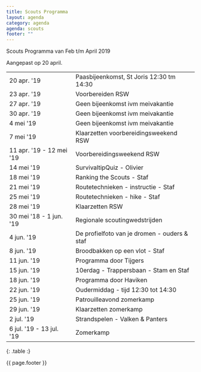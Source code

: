 ```yaml
---
title: Scouts Programma
layout: agenda
category: agenda
agenda: scouts
footer: ""
---
```


Scouts Programma van Feb t/m April 2019

Aangepast op 20 april.

| | |
|---|---|
| 20 apr. '19 | Paasbijeenkomst, St Joris 12:30 tm 14:30 |
| 23 apr. '19 | Voorbereiden RSW |
| 27 apr. '19 | Geen bijeenkomst ivm meivakantie |
| 30 apr. '19 | Geen bijeenkomst ivm meivakantie |
| 4 mei '19 | Geen bijeenkomst ivm meivakantie |
| 7 mei '19 | Klaarzetten voorbereidingsweekend RSW |
| 11 apr. '19 - 12 mei '19 | Voorbereidingsweekend RSW |
| 14 mei '19 | SurvivaltipQuiz - Olivier |
| 18 mei '19 | Ranking the Scouts - Staf |
| 21 mei '19 | Routetechnieken - instructie - Staf |
| 25 mei '19 | Routetechnieken - hike - Staf |
| 28 mei '19 | Klaarzetten RSW |
| 30 mei '18 - 1 jun. '19 | Regionale scoutingwedstrijden |
| 4 jun. '19 | De profielfoto van je dromen - ouders & staf |
| 8 jun. '19 | Broodbakken op een vlot - Staf |
| 11 jun. '19 | Programma door Tijgers |
| 15 jun. '19 | 10erdag - Trappersbaan - Stam en Staf |
| 18 jun. '19 | Programma door Haviken |
| 22 jun. '19 | Oudermiddag - tijd 12:30 tot 14:30 |
| 25 jun. '19 | Patrouilleavond zomerkamp |
| 29 jun. '19 | Klaarzetten zomerkamp |
| 2 jul. '19 | Strandspelen - Valken & Panters |
| 6 jul. '19 - 13 jul. '19 | Zomerkamp |
{: .table :}

{{ page.footer }}
